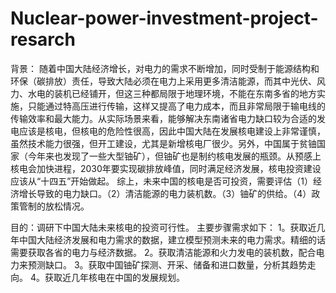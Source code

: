 # Nuclear-power-investment-project-resarch
背景：
随着中国大陆经济增长，对电力的需求不断增加，同时受制于能源结构和环保（碳排放）责任，导致大陆必须在电力上采用更多清洁能源，而其中光伏、风力、水电的装机已经铺开，但这三种都局限于地理环境，不能在东南多省的地方实施，只能通过特高压进行传输，这样又提高了电力成本，而且非常局限于输电线的传输效率和最大能力。从实际场景来看，能够解决东南诸省电力缺口较为合适的发电应该是核电，但核电的危险性很高，因此中国大陆在发展核电建设上非常谨慎，虽然技术能力很强，但开工建设，尤其是新增核电厂很少。另外，中国属于贫铀国家（今年来也发现了一些大型铀矿），但铀矿也是制约核电发展的瓶颈。从预感上核电会加快进程，2030年要实现碳排放峰值，同时满足经济发展，核电投资建设应该从“十四五”开始做起。
综上，未来中国的核电是否可投资，需要评估（1）经济增长导致的电力缺口。（2）清洁能源的电力装机数。（3）铀矿的供给。（4）政策管制的放松情况。

目的：调研下中国大陆未来核电的投资可行性。
主要步骤需求如下：
1。获取近几年中国大陆经济发展和电力需求的数据，建立模型预测未来的电力需求。精细的话需要获取各省的电力与经济数据。
2。获取清洁能源和火力发电的装机数，配合电力来预测缺口。
3。获取中国铀矿探测、开采、储备和进口数量，分析其趋势走向。
4。获取近几年核电在中国的发展规划。
